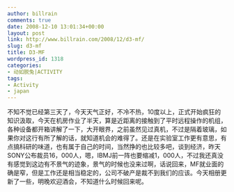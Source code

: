 ```yaml
---
author: billrain
comments: true
date: 2008-12-10 13:01:34+00:00
layout: post
link: http://www.billrain.com/2008/12/d3-mf/
slug: d3-mf
title: D3-MF
wordpress_id: 1318
categories:
- 动如脱兔|ACTIVITY
tags:
- Activity
- japan
---
```


不知不觉已经第三天了，今天天气正好，不冷不热，10度以上，正式开始疯狂的知识汲取，今天在机房作业了半天，算是近距离的接触到了平时远程操作的机组，各种设备都开箱讲解了一下，大开眼界，之前虽然见过真机，不过是隔着玻璃，如果你对这行有所了解的话，就知道机会的难得了。还是在实验室工作更有意思，有点搞科研的味道，也有属于自己的时间，当然挣的也比较多吧，谈到经济，昨天SONY公布裁员16，000人，嗯，IBMJ前一阵也要缩减1，000人，不过我还真没有感觉到这边有不景气的迹象，景气的时候也没来过啊，话说回来，MF就业面的确是窄，但是工作还是相当稳定的，公司不破产是裁不到我们的应该。今天相册更新了一些，明晚欢迎酒会，不知道什么时候回来呢。
